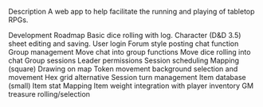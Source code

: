 Description
  A web app to help facilitate the running and playing of tabletop RPGs.

Development Roadmap
  Basic dice rolling with log.
  Character (D&D 3.5) sheet editing and saving.
  User login
  Forum style posting
  chat function
  Group management
    Move chat into group functions
  Move dice rolling into chat
  Group sessions
    Leader permissions
    Session scheduling
  Mapping (square)
    Drawing on map
    Token movement
    background selection and movement
    Hex grid alternative
  Session turn management
  Item database (small)
    Item stat Mapping
    Item weight
    integration with player inventory
    GM treasure rolling/selection
  
